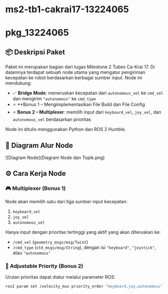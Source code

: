 # ms2-tb1-cakrai17-13224065
# pkg_13224065

## 📦 Deskripsi Paket
Paket ini merupakan bagian dari tugas Milestone 2 Tubes Ca-Krai 17. Di dalamnya terdapat sebuah node utama yang mengatur pengiriman kecepatan ke robot berdasarkan berbagai sumber input. Node ini mendukung:

- ✅ **Bridge Mode**: meneruskan kecepatan dari `autonomous_vel` ke `cmd_vel` dan mengirim `"autonomous"` ke `cmd_type`
- ⭐ **Bonus 1 – Mengimplementasikan File Build dan File Config
- ⭐ **Bonus 2 – Multiplexer**: memilih input dari `keyboard_vel`, `joy_vel`, dan `autonomous_vel` berdasarkan prioritas

Node ini ditulis menggunakan Python dan ROS 2 Humble.

## 🧠 Diagram Alur Node

![Diagram Node](Diagram Node dan Topik.png) 

## ⚙️ Cara Kerja Node

### 🎮 Multiplexer (Bonus 1)
Node akan memilih satu dari tiga sumber input kecepatan:
1. `keyboard_vel`
2. `joy_vel`
3. `autonomous_vel`

Hanya input dengan prioritas tertinggi yang aktif yang akan diteruskan ke:
- `/cmd_vel` (`geometry_msgs/msg/Twist`)
- `/cmd_type` (`std_msgs/msg/String`), dengan isi `"keyboard"`, `"joystick"`, atau `"autonomous"`

### 🔧 Adjustable Priority (Bonus 2)
Urutan prioritas dapat diatur melalui parameter ROS:
```bash
ros2 param set /velocity_mux priority_order "keyboard,joy,autonomous"

